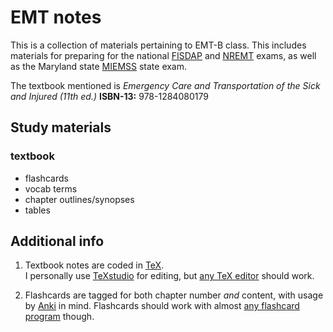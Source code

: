EMT notes
=========

This is a collection of materials pertaining to EMT-B class.  This includes materials for preparing for the national [FISDAP](https://www.fisdap.net/ "Field Internship Student Data Acquisition Project (FISDAP)") and [NREMT](https://www.nremt.org/ "National Registry of Emergency Medical Technicians") exams, as well as the Maryland  state [MIEMSS](https://www.miemss.org/home/ "Maryland Institute for EMS Systems") state exam.

The textbook mentioned is *Emergency Care and Transportation of the Sick and Injured (11th ed.)* **ISBN-13:** 978-1284080179


## Study materials

### textbook 
  - flashcards
  - vocab terms
  - chapter outlines/synopses
  - tables


## Additional info
1. Textbook notes are coded in [TeX](https://en.wikipedia.org/wiki/TeX "TeX").  \
    I personally use [TeXstudio](https://www.texstudio.org/ "LaTeX made comfortable") for editing, but [any TeX editor](https://en.wikipedia.org/wiki/Comparison_of_TeX_editors "Comparison of TeX editors") should work.

2.  Flashcards are tagged for both chapter number _and_ content, with usage by [Anki](https://apps.ankiweb.net/ "Powerful, intelligent flash cards.") in mind. 
    Flashcards should work with almost [any flashcard program](https://en.wikipedia.org/wiki/List_of_flashcard_software "List of flashcard software") though.
